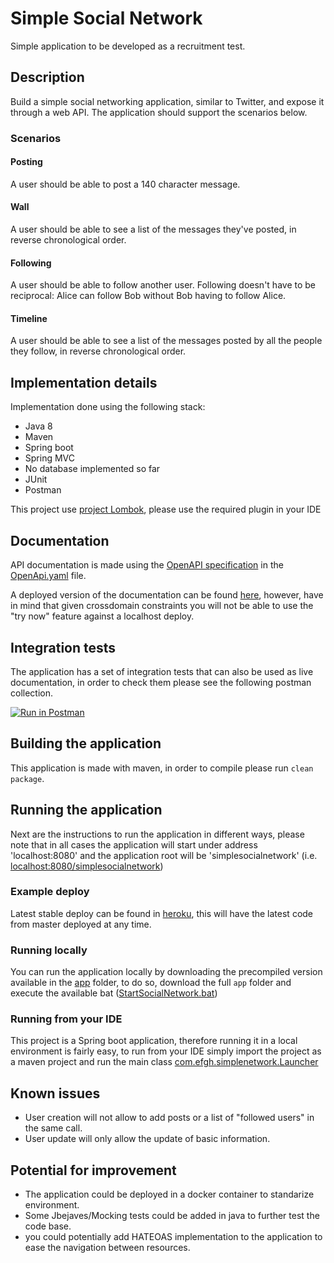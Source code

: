 # Simple Social Network
Simple application to be developed as a recruitment test.

## Description

Build a simple social networking application, similar to Twitter, and
expose it through a web API. The application should support the scenarios
below.

### Scenarios

#### Posting

A user should be able to post a 140 character message.

#### Wall

A user should be able to see a list of the messages they've posted, in reverse
chronological order.

#### Following

A user should be able to follow another user. Following doesn't have to be
reciprocal: Alice can follow Bob without Bob having to follow Alice.

#### Timeline

A user should be able to see a list of the messages posted by all the people
they follow, in reverse chronological order.

## Implementation details

Implementation done using the following stack:

* Java 8
* Maven
* Spring boot
* Spring MVC
* No database implemented so far
* JUnit
* Postman

This project use [project Lombok](https://projectlombok.org/), please use the required plugin in your IDE

## Documentation
API documentation is made using the [OpenAPI specification](https://github.com/OAI/OpenAPI-Specification/blob/master/versions/3.0.0.md#schemaObject) in the [OpenApi.yaml](OpenApi.yaml) file.

A deployed version of the documentation can be found [here](https://app.swaggerhub.com/apis-docs/e311/SimpleSocialNetWork/1.0.0), however, have in mind that given crossdomain constraints you will not be able to use the "try now" feature against a localhost deploy.

## Integration tests

The application has a set of integration tests that can also be used as live documentation, in order to check them please see the following postman collection.

[![Run in Postman](https://run.pstmn.io/button.svg)](https://app.getpostman.com/run-collection/65b1d8d4f05070188b63)

## Building the application

This application is made with maven, in order to compile please run ``clean package``.

## Running the application
Next are the instructions to run the application in different ways, please note that in all cases the application will start under address 'localhost:8080' and the application root will be 'simplesocialnetwork' (i.e. [localhost:8080/simplesocialnetwork](localhost:8080/simplesocialnetwork))

### Example deploy

Latest stable deploy can be found in [heroku](https://efghnetwork.herokuapp.com/), this will have the latest code from master deployed at any time.

### Running locally

You can run the application locally by downloading the precompiled version available in the [app](app) folder, to do so, download the full ``app`` folder and execute the available bat ([StartSocialNetwork.bat](app/StartSocialNetwork.bat))

### Running from your IDE

This project is a Spring boot application, therefore running it in a local environment is fairly easy, to run from your IDE simply import the project as a maven project and run the main class [com.efgh.simplenetwork.Launcher](src/main/java/com/efgh/simplenetwork/Launcher.java)

## Known issues

* User creation will not allow to add posts or a list of "followed users" in the same call.
* User update will only allow the update of basic information.

## Potential for improvement

* The application could be deployed in a docker container to standarize environment.
* Some Jbejaves/Mocking tests could be added in java to further test the code base.
* you could potentially add HATEOAS implementation to the application to ease the navigation between resources.

